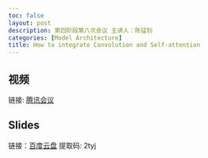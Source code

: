```yaml
---
toc: false
layout: post
description: 第四阶段第八次会议 主讲人：陈锰钊
categories: [Model Architecture]
title: How to integrate Convolution and Self-attention
---
```


## 视频  
链接: [腾讯会议](https://meeting.tencent.com/v2/cloud-record/share?id=989cf013-a87f-4f33-917e-3fcf80d3c376&from=3)

## Slides
链接：[百度云盘](https://pan.baidu.com/s/1mpqhuEpffkHwqH7yG4qNlA)   提取码: 2tyj
